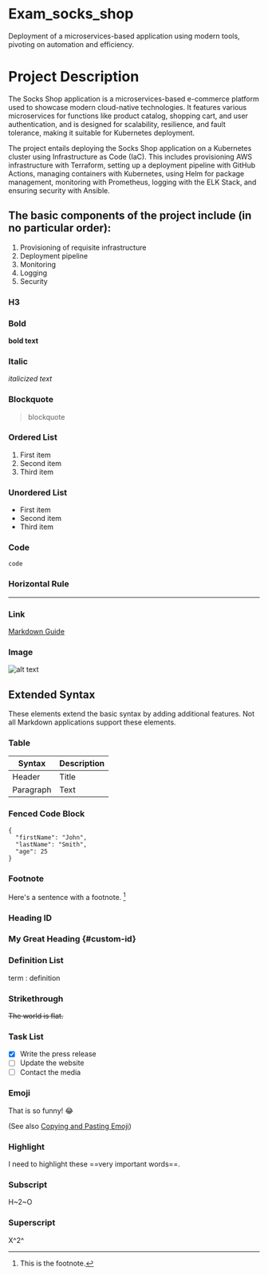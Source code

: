 # Exam_socks_shop
Deployment of a microservices-based application using modern tools, pivoting on automation and efficiency.


# Project Description
The Socks Shop application is a microservices-based e-commerce platform used to showcase modern cloud-native technologies. It features various microservices for functions like product catalog, shopping cart, and user authentication, and is designed for scalability, resilience, and fault tolerance, making it suitable for Kubernetes deployment.

The project entails deploying the Socks Shop application on a Kubernetes cluster using Infrastructure as Code (IaC). This includes provisioning AWS infrastructure with Terraform, setting up a deployment pipeline with GitHub Actions, managing containers with Kubernetes, using Helm for package management, monitoring with Prometheus, logging with the ELK Stack, and ensuring security with Ansible.

## The basic components of the project include (in no particular order):

1. Provisioning of requisite infrastructure
2. Deployment pipeline
3. Monitoring
4. Logging
5. Security


### H3

### Bold

**bold text**

### Italic

*italicized text*

### Blockquote

> blockquote

### Ordered List

1. First item
2. Second item
3. Third item

### Unordered List

- First item
- Second item
- Third item

### Code

`code`

### Horizontal Rule

---

### Link

[Markdown Guide](https://www.markdownguide.org)

### Image

![alt text](https://www.markdownguide.org/assets/images/tux.png)

## Extended Syntax

These elements extend the basic syntax by adding additional features. Not all Markdown applications support these elements.

### Table

| Syntax | Description |
| ----------- | ----------- |
| Header | Title |
| Paragraph | Text |

### Fenced Code Block

```
{
  "firstName": "John",
  "lastName": "Smith",
  "age": 25
}
```

### Footnote

Here's a sentence with a footnote. [^1]

[^1]: This is the footnote.

### Heading ID

### My Great Heading {#custom-id}

### Definition List

term
: definition

### Strikethrough

~~The world is flat.~~

### Task List

- [x] Write the press release
- [ ] Update the website
- [ ] Contact the media

### Emoji

That is so funny! :joy:

(See also [Copying and Pasting Emoji](https://www.markdownguide.org/extended-syntax/#copying-and-pasting-emoji))

### Highlight

I need to highlight these ==very important words==.

### Subscript

H~2~O

### Superscript

X^2^
